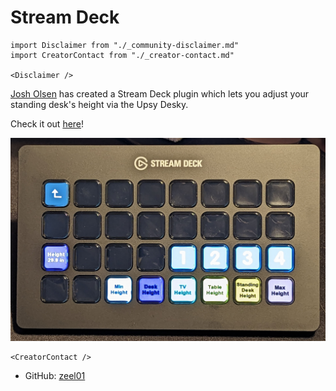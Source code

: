 # Stream Deck

```mdx-code-block
import Disclaimer from "./_community-disclaimer.md"
import CreatorContact from "./_creator-contact.md"

<Disclaimer />
```

[Josh Olsen](https://github.com/zeel01) has created a Stream Deck plugin which lets you adjust your standing desk's height via the Upsy Desky.

Check it out [here](https://github.com/zeel01/upsy-sd-plugin)!

![](./stream-deck.jpg)

```mdx-code-block
<CreatorContact />
```

- GitHub: [zeel01](https://github.com/zeel01)